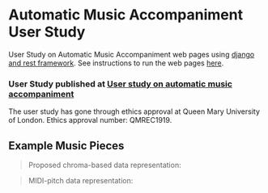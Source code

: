 # Automatic Music Accompaniment User Study

User Study on Automatic Music Accompaniment web pages using [django and rest framework](https://www.django-rest-framework.org). See instructions to run the web pages [here](https://github.com/cheriell/music-accompaniment-user-study/blob/master/README_instructions.md).

### User Study published at [User study on automatic music accompaniment](http://178.62.8.184:9000)

The user study has gone through ethics approval at Queen Mary University of London. Ethics approval number: QMREC1919.

## Example Music Pieces

> Proposed chroma-based data representation:

> MIDI-pitch data representation: